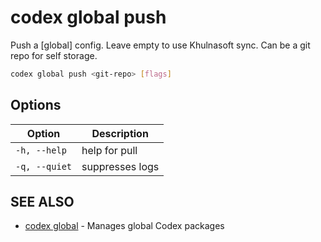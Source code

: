 # codex global push

Push a [global] config. Leave empty to use Khulnasoft sync. Can be a git repo for self storage.

```bash
codex global push <git-repo> [flags]
```

## Options

<!-- Markdown Table of Options -->
| Option | Description |
| --- | --- |
| `-h, --help` | help for pull |
| `-q, --quiet` | suppresses logs |

## SEE ALSO

* [codex global](codex_global.md)	 - Manages global Codex packages
